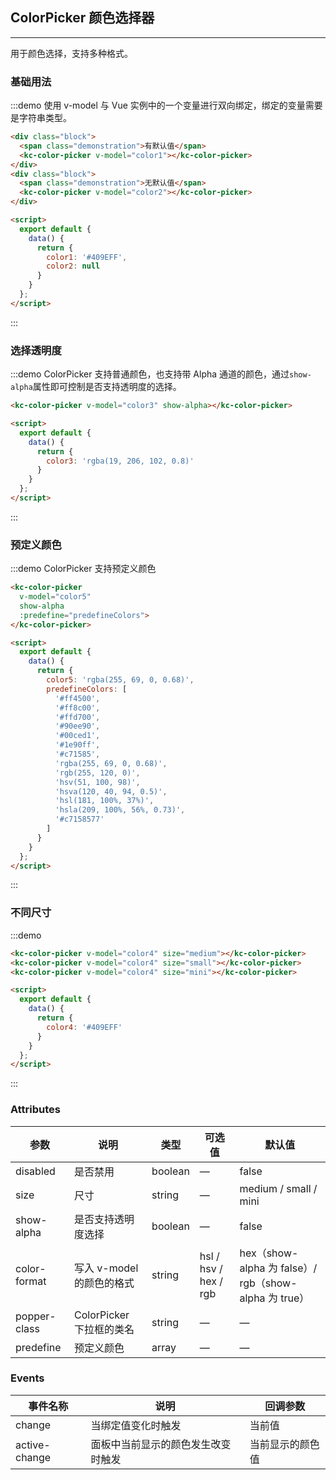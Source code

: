 <script>
  export default {
    data() {
      return {
        color1: '#409EFF',
        color2: null,
        color3: 'rgba(19, 206, 102, 0.8)',
        color4: '#409EFF',
        color5: 'rgba(255, 69, 0, 0.68)',
        predefineColors: [
          '#ff4500',
          '#ff8c00',
          '#ffd700',
          '#90ee90',
          '#00ced1',
          '#1e90ff',
          '#c71585',
          'rgba(255, 69, 0, 0.68)',
          'rgb(255, 120, 0)',
          'hsv(51, 100, 98)',
          'hsva(120, 40, 94, 0.5)',
          'hsl(181, 100%, 37%)',
          'hsla(209, 100%, 56%, 0.73)',
          '#c7158577'
        ]
      };
    },
    mounted() {
      this.$nextTick(() => {
        const demos = document.querySelectorAll('.source');
        demos[0].style.padding = '0';
      });
    },
  }
</script>

<style>
  .demo-colorpicker .source {
    display: flex;
  }
  .demo-colorpicker .block {
    padding: 30px 0;
    text-align: center;
    border-right: solid 1px #EFF2F6;
    display: inline-block;
    width: 50%;
    box-sizing: border-box;
    &:last-child {
      border-right: none;
    }
  }
  .demo-colorpicker .demonstration {
    display: block;
    color: #8492a6;
    font-size: 14px;
    margin-bottom: 20px;
  }
  .demo-colorpicker .kc-color-picker + .kc-color-picker {
    margin-left: 20px;
  }
</style>

## ColorPicker 颜色选择器
-------------------

用于颜色选择，支持多种格式。

### 基础用法

:::demo 使用 v-model 与 Vue 实例中的一个变量进行双向绑定，绑定的变量需要是字符串类型。
```html
<div class="block">
  <span class="demonstration">有默认值</span>
  <kc-color-picker v-model="color1"></kc-color-picker>
</div>
<div class="block">
  <span class="demonstration">无默认值</span>
  <kc-color-picker v-model="color2"></kc-color-picker>
</div>

<script>
  export default {
    data() {
      return {
        color1: '#409EFF',
        color2: null
      }
    }
  };
</script>
```
:::

### 选择透明度

:::demo ColorPicker 支持普通颜色，也支持带 Alpha 通道的颜色，通过`show-alpha`属性即可控制是否支持透明度的选择。
```html
<kc-color-picker v-model="color3" show-alpha></kc-color-picker>

<script>
  export default {
    data() {
      return {
        color3: 'rgba(19, 206, 102, 0.8)'
      }
    }
  };
</script>
```
:::

### 预定义颜色

:::demo ColorPicker 支持预定义颜色
```html
<kc-color-picker
  v-model="color5"
  show-alpha
  :predefine="predefineColors">
</kc-color-picker>

<script>
  export default {
    data() {
      return {
        color5: 'rgba(255, 69, 0, 0.68)',
        predefineColors: [
          '#ff4500',
          '#ff8c00',
          '#ffd700',
          '#90ee90',
          '#00ced1',
          '#1e90ff',
          '#c71585',
          'rgba(255, 69, 0, 0.68)',
          'rgb(255, 120, 0)',
          'hsv(51, 100, 98)',
          'hsva(120, 40, 94, 0.5)',
          'hsl(181, 100%, 37%)',
          'hsla(209, 100%, 56%, 0.73)',
          '#c7158577'
        ]
      }
    }
  };
</script>
```
:::

### 不同尺寸

:::demo
```html
<kc-color-picker v-model="color4" size="medium"></kc-color-picker>
<kc-color-picker v-model="color4" size="small"></kc-color-picker>
<kc-color-picker v-model="color4" size="mini"></kc-color-picker>

<script>
  export default {
    data() {
      return {
        color4: '#409EFF'
      }
    }
  };
</script>
```
:::

### Attributes
| 参数      | 说明    | 类型      | 可选值       | 默认值   |
|---------- |-------- |---------- |-------------  |-------- |
| disabled | 是否禁用 | boolean | — | false |
| size | 尺寸 | string | — | medium / small / mini |
| show-alpha | 是否支持透明度选择 | boolean | — | false |
| color-format | 写入 v-model 的颜色的格式 | string | hsl / hsv / hex / rgb | hex（show-alpha 为 false）/ rgb（show-alpha 为 true） |
| popper-class | ColorPicker 下拉框的类名 | string | — | — |
| predefine | 预定义颜色 | array | — | — |

### Events
| 事件名称      | 说明    | 回调参数      |
|---------- |-------- |---------- |
| change | 当绑定值变化时触发 | 当前值 |
| active-change | 面板中当前显示的颜色发生改变时触发 | 当前显示的颜色值 |
